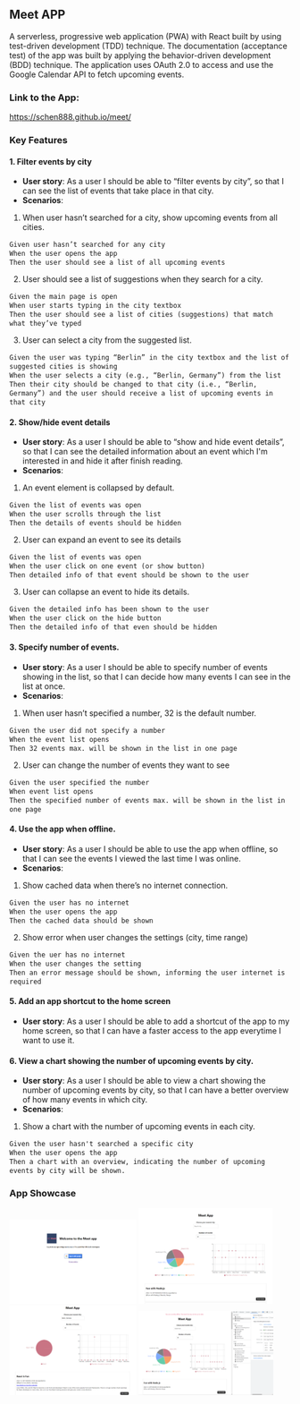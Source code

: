 ## Meet APP ##
A serverless, progressive web application (PWA) with React built by using test-driven development (TDD) technique. The documentation (acceptance test) of the app was built by applying the behavior-driven development (BDD) technique. The application uses OAuth 2.0 to access and use the Google Calendar API to fetch upcoming events.
### Link to the App: ###
https://schen888.github.io/meet/
### Key Features ###
#### 1. Filter events by city ####
- **User story**: As a user I should be able to “filter events by city”, so that I can see the list of events that take place in that city.
- **Scenarios**: 
1. When user hasn’t searched for a city, show upcoming events from all cities.
```
Given user hasn’t searched for any city
When the user opens the app
Then the user should see a list of all upcoming events
```
2. User should see a list of suggestions when they search for a city.
```
Given the main page is open
When user starts typing in the city textbox
Then the user should see a list of cities (suggestions) that match what they’ve typed
```
3. User can select a city from the suggested list.
```
Given the user was typing “Berlin” in the city textbox and the list of suggested cities is showing
When the user selects a city (e.g., “Berlin, Germany”) from the list
Then their city should be changed to that city (i.e., “Berlin, Germany”) and the user should receive a list of upcoming events in that city
```
#### 2. Show/hide event details ####
- **User story**: As a user I should be able to “show and hide event details”, so that I can see the detailed information about an event which I'm interested in and hide it after finish reading.
- **Scenarios**: 
1. An event element is collapsed by default.
```
Given the list of events was open
When the user scrolls through the list
Then the details of events should be hidden
```
2. User can expand an event to see its details
```
Given the list of events was open 
When the user click on one event (or show button)
Then detailed info of that event should be shown to the user
```
3. User can collapse an event to hide its details.
```
Given the detailed info has been shown to the user
When the user click on the hide button
Then the detailed info of that even should be hidden
```
#### 3. Specify number of events. ####
- **User story**: As a user I should be able to specify number of events showing in the list, so that I can decide how many events I can see in the list at once.
- **Scenarios**: 
1. When user hasn’t specified a number, 32 is the default number.
```
Given the user did not specify a number
When the event list opens
Then 32 events max. will be shown in the list in one page
```
2. User can change the number of events they want to see
```
Given the user specified the number
When event list opens
Then the specified number of events max. will be shown in the list in one page
```
#### 4. Use the app when offline. ####
- **User story**: As a user I should be able to use the app when offline, so that I can see the events I viewed the last time I was online.
- **Scenarios**: 
1. Show cached data when there’s no internet connection.
```
Given the user has no internet
When the user opens the app
Then the cached data should be shown
```
2. Show error when user changes the settings (city, time range)
```
Given the uer has no internet 
When the user changes the setting
Then an error message should be shown, informing the user internet is required
```
#### 5. Add an app shortcut to the home screen ####
- **User story**: As a user I should be able to add a shortcut of the app to my home screen, so that I can have a faster access to the app everytime I want to use it.
#### 6. View a chart showing the number of upcoming events by city. ####
- **User story**: As a user I should be able to view a chart showing the number of upcoming events by city, so that I can have a better overview of how many events in which city.
- **Scenarios**: 
1. Show a chart with the number of upcoming events in each city.
```
Given the user hasn't searched a specific city
When the user opens the app
Then a chart with an overview, indicating the number of upcoming events by city will be shown.
```

### App Showcase
<img alt="A screenshot of the welcome-page of Meet App" src="/img/Screenshot1.png" width="45%">
<img alt="A screenshot of the Meet App after sign in with google account" src="/img/Screenshot2.png" width="48%">
<img alt="A screenshot after giving 'Berlin' in the search field." src="/img/Screenshot3.png" width="45%">
<img alt="A screenshot when the app is offline." src="/img/Screenshot4.png" width="48%">